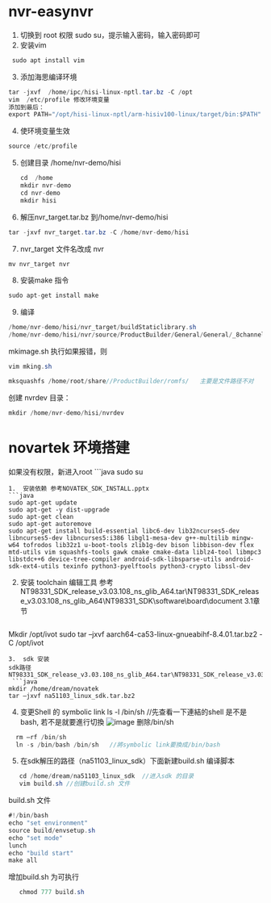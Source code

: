 # nvr-easynvr

1. 切换到 root 权限
  sudo su，提示输入密码，输入密码即可
2. 安装vim
 ```java
  sudo apt install vim

```

3. 添加海思编译环境
  ```java
 tar -jxvf  /home/ipc/hisi-linux-nptl.tar.bz -C /opt
  vim  /etc/profile 修改环境变量
  添加到最后：
  export PATH="/opt/hisi-linux-nptl/arm-hisiv100-linux/target/bin:$PATH"
```
4. 使环境变量生效
  ```java
source /etc/profile
```
5. 创建目录  /home/nvr-demo/hisi
    ```java
    cd  /home
    mkdir nvr-demo
   cd nvr-demo
   mkdir hisi
    ```
6. 解压nvr_target.tar.bz 到/home/nvr-demo/hisi
  ```java
tar -jxvf nvr_target.tar.bz -C /home/nvr-demo/hisi
```
7. nvr_target 文件名改成 nvr
  ```java
mv nvr_target nvr
```
8. 安装make 指令
  ```java
sudo apt-get install make
```
9. 编译
  ```java
/home/nvr-demo/hisi/nvr_target/buildStaticlibrary.sh
  /home/nvr-demo/hisi/nvr/source/ProductBuilder/General/General/_8channel_nvr/mkimage.sh
```

mkimage.sh 执行如果报错，则
```java
vim mking.sh
```
```java
mksquashfs /home/root/share//ProductBuilder/romfs/   主要是文件路径不对
```
创建 nvrdev 目录： 
  ```java
mkdir /home/nvr-demo/hisi/nvrdev
```


# novartek 环境搭建
如果没有权限，新进入root
	```java
  sudo su
   ```
1.	安装依赖 参考NOVATEK_SDK_INSTALL.pptx
 ```java
sudo apt-get update
sudo apt-get -y dist-upgrade
sudo apt-get clean
sudo apt-get autoremove
sudo apt-get install build-essential libc6-dev lib32ncurses5-dev libncurses5-dev libncurses5:i386 libgl1-mesa-dev g++-multilib mingw-w64 tofrodos lib32z1 u-boot-tools zlib1g-dev bison libbison-dev flex mtd-utils vim squashfs-tools gawk cmake cmake-data liblz4-tool libmpc3 libstdc++6 device-tree-compiler android-sdk-libsparse-utils android-sdk-ext4-utils texinfo python3-pyelftools python3-crypto libssl-dev
```
2.	安装 toolchain 编辑工具
   参考 NT98331_SDK_release_v3.03.108_ns_glib_A64.tar\NT98331_SDK_release_v3.03.108_ns_glib_A64\NT98331_SDK\software\board\document 3.1章节
  	```java
  Mkdir /opt/ivot
  sudo tar –jxvf  aarch64-ca53-linux-gnueabihf-8.4.01.tar.bz2 -C /opt/ivot
   ```
3.	sdk 安装
  sdk路径 NT98331_SDK_release_v3.03.108_ns_glib_A64.tar\NT98331_SDK_release_v3.03.108_ns_glib_A64\NT98331_SDK\software\board
 	```java
  mkdir /home/dream/novatek
  tar –jxvf na51103_linux_sdk.tar.bz2
   ```
4. 变更Shell 的 symbolic link
  ls -l /bin/sh	//先查看一下連結的shell 是不是bash, 若不是就要進行切換
![image](https://github.com/xiangdream/nvr-easynvr/assets/1407942/40d8d31d-d760-4eda-a590-509558b984f0)
删除/bin/sh
```java
  rm –rf /bin/sh
  ln -s /bin/bash /bin/sh	//將symbolic link要換成/bin/bash

   ```
5.	在sdk解压的路径（na51103_linux_sdk）下面新建build.sh 编译脚本
 
```java
   cd /home/dream/na51103_linux_sdk  //进入sdk 的目录
   vim build.sh //创建build.sh 文件

   ```
build.sh 文件
```java
#!/bin/bash
echo "set environment"
source build/envsetup.sh
echo "set mode"
lunch
echo "build start"
make all
   ```
增加build.sh 为可执行
```java
   chmod 777 build.sh
   ```


